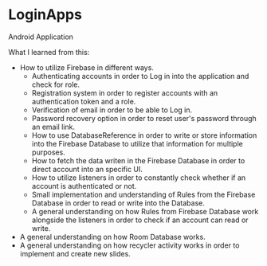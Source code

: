 # LoginApps
Android Application

What I learned from this:
- How to utilize Firebase in different ways.
  - Authenticating accounts in order to Log in into the application and check for role.
  - Registration system in order to register accounts with an authentication token and a role.
  - Verification of email in order to be able to Log in.
  - Password recovery option in order to reset user's password through an email link.
  - How to use DatabaseReference in order to write or store information into the Firebase Database to utilize that information for multiple purposes.
  - How to fetch the data writen in the Firebase Database in order to direct account into an specific UI.
  - How to utilize listeners in order to constantly check whether if an account is authenticated or not.
  - Small implementation and understanding of Rules from the Firebase Database in order to read or write into the Database.
  - A general understanding on how Rules from Firebase Database work alongside the listeners in order to check if an account can read or write.
- A general understanding on how Room Database works.
- A general understanding on how recycler activity works in order to implement and create new slides.
  
